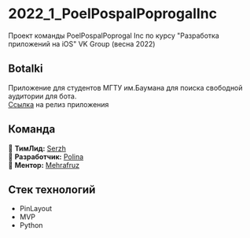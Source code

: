 # 2022_1_PoelPospalPoprogalInc
Проект команды PoelPospalPoprogal Inc по курсу "Разработка приложений на iOS" VK Group (весна 2022)
  
## Botalki
Приложение для студентов МГТУ им.Баумана для поиска свободной аудитории для бота.  
[Ссылка](https://apps.apple.com/app/id1626825995) на релиз приложения
  
## Команда  
:boy: **ТимЛид:** [Serzh](https://github.com/Serzh3142001)  
:girl: **Разработчик:** [Polina](https://github.com/poliorang)  
:princess: **Ментор:** [Mehrafruz](https://github.com/Mehrafruz)  
  
## Стек технологий
* PinLayout  
* MVP  
* Python  
  

